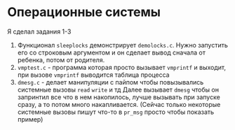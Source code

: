 # Операционные системы

Я сделал задания 1-3

1. Функционал `sleeplocks` демонстрирует `demolocks.c`. Нужно запустить его со строковым аргументом и он сделает вывод сначала от ребенка, потом от родителя.
2. `vmptest.c` - программа которая просто вызывает `vmprintf` и выходит, при вызове `vmprintf` выводится таблица процесса
3. `dmesg.c` - делает манипуляции с пайпом чтобы повызывались системные вызовы `read` `write` и тд
    Далее вызывает `dmesg` чтобы он запринтил все что в нем накопилось, лучше вызывать при запуске сразу, а то потом много накапливается. (Сейчас только некоторые системные вызовы пишут что-то в `pr_msg` просто чтобы показать пример)

